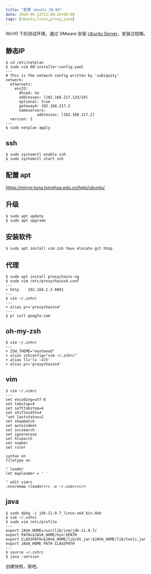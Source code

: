 ```yaml
---
title: "配置 ubuntu 20.04"
date: 2020-06-12T22:40:23+08:00
tags: [ubuntu,linux,proxy,java]
---
```


<!--
![配置 ubuntu](/posts/images/sai-kiran-anagani-Tjbk79TARiE-unsplash.jpg)
-->
Win10 下的测试环境，通过 VMware 安装 [Ubuntu Server](https://ubuntu.com/download/server)，安装过程略。

<!--more-->
## 静态IP
```
$ cd /etc/netplan
$ sudo vim 00-installer-config.yaml
--- 
# This is the network config written by 'subiquity'
network:
  ethernets:
    ens33:
      dhcp4: no
      addresses: [192.168.217.133/24]
      optional: true
      gateway4: 192.168.217.2
      nameservers:
              addresses: [192.168.217.2]
  version: 2
---
$ sudo netplan apply
```

## ssh
```
$ sudo systemctl enable ssh
$ sudo systemctl start ssh
```

## 配置 apt
https://mirror.tuna.tsinghua.edu.cn/help/ubuntu/

## 升级 
```
$ sudo apt update
$ sudo apt upgrade
```

## 安装软件
```
$ sudo apt install vim zsh tmux mlocate git htop
```

## 代理
```
$ sudo apt install proxychains-ng
$ sudo vim /etc/proxychains4.conf
---
+ http    192.168.1.3 8001
---
$ vim ~/.zshrc
---
+ alias pr='proxychains4'
---
$ pr curl google.com
```

## oh-my-zsh
```
$ vim ~/.zshrc
---
+ ZSH_THEME="eastwood"
+ alias zshconfig="vim ~/.zshrc"
+ alias ll='ls -alh'
+ alias pr='proxychains4'
```

## vim
```
$ vim ~/.vimrc
---
set encoding=utf-8
set tabstop=4
set softtabstop=4
set shiftwidth=4
"set laststatus=2
set showmatch
set autoindent
set incsearch
set ignorecase
set hlsearch
set number
set ruler

syntax on
filetype on

" leader
let mapleader = ' '

" edit vimrc
:nnoremap <leader>rc :e ~/.vimrc<cr>
```

## java
```
$ sudo dpkg -i jdk-11.0.7_linux-x64_bin.deb
$ vim ~/.zshrc
$ sudo vim /etc/profile
---
export JAVA_HOME=/usr/lib/jvm/jdk-11.0.7/
export PATH=$JAVA_HOME/bin:$PATH
export CLASSPATH=$JAVA_HOME/lib/dt.jar:$JAVA_HOME/lib/tools.jar
export JAVA_HOME PATH CLASSPATH
---
$ source ~/.zshrc
$ java -version
```

创建快照，用吧。